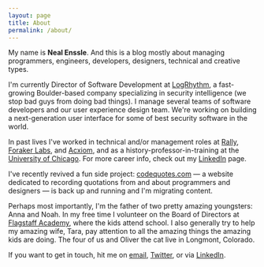 ```yaml
---
layout: page
title: About
permalink: /about/
---
```


My name is **Neal Enssle**. And this is a blog mostly about managing programmers, engineers, developers, designers, technical and creative types.

I'm currently Director of Software Development at [LogRhythm](http://www.logrhythm.com), a fast-growing Boulder-based company specializing in security intelligence (we stop bad guys from doing bad things). I manage several teams of software developers and our user experience design team. We're working on building a next-generation user interface for some of best security software in the world.

In past lives I've worked in technical and/or management roles at [Rally](http://rally.com), [Foraker Labs](http://www.foraker.com), and [Acxiom](http://acxiom.com), and as a history-professor-in-training at the [University of Chicago](http://uchicago.edu). For more career info, check out my [LinkedIn](https://www.linkedin.com/in/nealenssle) page.

I've recently revived a fun side project: [codequotes.com](http://codequotes.com) &mdash; a website dedicated to recording quotations from and about programmers and designers &mdash; is back up and running and I'm migrating content.

Perhaps most importantly, I'm the father of two pretty amazing youngsters: Anna and Noah. In my free time I volunteer on the Board of Directors at [Flagstaff Academy](http://flagstaffacademy.org), where the kids attend school. I also generally try to help my amazing wife, Tara, pay attention to all the amazing things the amazing kids are doing. The four of us and Oliver the cat live in Longmont, Colorado.

If you want to get in touch, hit me on [email](mail&#116;&#111;&#58;%&#54;5&#110;ssl&#101;+&#37;77eb&#64;&#103;%6Dail&#46;c%&#54;Fm), [Twitter](http://twitter.com/nealenssle), or via [LinkedIn](https://www.linkedin.com/in/nealenssle).
